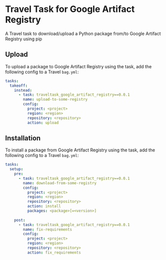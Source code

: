 # Travel Task for Google Artifact Registry

A Travel task to download/upload a Python package from/to Google Artifact Registry using pip

## Upload

To upload a package to Google Artifact Registry using the task, add the following config to a Travel `bag.yml`:

```yml
tasks:
  takeoff:
    instead:
      - task: traveltask_google_artifact_registry==0.0.1
        name: upload-to-some-registry
        config:
          project: <project>
          region: <region>
          repository: <repository>
          action: upload
```

## Installation

To install a package from Google Artifact Registry using the task, add the following config to a Travel `bag.yml`:

```yml
tasks:
  setup:
    pre:
      - task: traveltask_google_artifact_registry==0.0.1
        name: download-from-some-registry
        config:
          project: <project>
          region: <region>
          repository: <repository>
          action: install
          packages: <package>[=<version>]
          
    post:
      - task: traveltask_google_artifact_registry==0.0.1
        name: fix-requirements
        config:
          project: <project>
          region: <region>
          repository: <repository>
          action: fix_requirements
```
